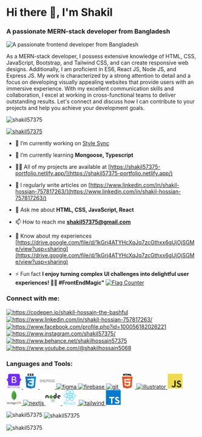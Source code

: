 
# Hi there 👋, I'm Shakil
### A passionate MERN-stack developer from Bangladesh
![A passionate frontend developer from Bangladesh](https://i.ibb.co.com/rcBrrzd/Black-and-Yellow-Web-Developer-Linked-In-Banner-1.png)

As a MERN-stack developer, I possess extensive knowledge of HTML, CSS, JavaScript, Bootstrap, and Tailwind CSS, and can create responsive web designs. Additionally, I am proficient in ES6, React JS, Node JS, and Express JS. My work is characterized by a strong attention to detail and a focus on developing visually appealing websites that provide users with an immersive experience. With my excellent communication skills and collaboration, I excel at working in cross-functional teams to deliver outstanding results. Let's connect and discuss how I can contribute to your projects and help you achieve your development goals.

<p align="left"> <img src="https://komarev.com/ghpvc/?username=shakil57375&label=Profile%20views&color=0e75b6&style=flat" alt="shakil57375" /> </p>

<p align="left"> <a href="https://github.com/ryo-ma/github-profile-trophy"><img src="https://github-profile-trophy.vercel.app/?username=shakil57375" alt="shakil57375" /></a> </p>

- 🔭 I’m currently working on [Style Sync](https://style-sync-client.vercel.app/)

- 🌱 I’m currently learning **Mongoose, Typescript**

- 👨‍💻 All of my projects are available at [https://shakil57375-portfolio.netlify.app/](https://shakil57375-portfolio.netlify.app/)

- 📝 I regularly write articles on [https://www.linkedin.com/in/shakil-hossian-757817263/](https://www.linkedin.com/in/shakil-hossian-757817263/)

- 💬 Ask me about **HTML, CSS, JavaScript, React**

- 📫 How to reach me **shakil57375@gmail.com**

- 📄 Know about my experiences [https://drive.google.com/file/d/1kGri4ATYHcXqJq7zcGthxx6gUjOjSGMe/view?usp=sharing](https://drive.google.com/file/d/1kGri4ATYHcXqJq7zcGthxx6gUjOjSGMe/view?usp=sharing)

- ⚡ Fun fact **I enjoy turning complex UI challenges into delightful user experiences! 🚀✨ #FrontEndMagic"**
<a href="https://info.flagcounter.com/JqTb"><img src="https://s05.flagcounter.com/count2/JqTb/bg_3B3B3B/txt_FFFFFF/border_CCCCCC/columns_3/maxflags_12/viewers_0/labels_1/pageviews_1/flags_0/percent_0/" alt="Flag Counter" border="0"></a>
<h3 align="left">Connect with me:</h3>

<p align="left">
<a href="https://codepen.io/https://codepen.io/shakil-hossain-the-bashful" target="blank"><img align="center" src="https://raw.githubusercontent.com/rahuldkjain/github-profile-readme-generator/master/src/images/icons/Social/codepen.svg" alt="https://codepen.io/shakil-hossain-the-bashful" height="30" width="40" /></a>
<a href="https://linkedin.com/in/https://www.linkedin.com/in/shakil-hossian-757817263/" target="blank"><img align="center" src="https://raw.githubusercontent.com/rahuldkjain/github-profile-readme-generator/master/src/images/icons/Social/linked-in-alt.svg" alt="https://www.linkedin.com/in/shakil-hossian-757817263/" height="30" width="40" /></a>
<a href="https://web.facebook.com/profile.php?id=100056182026221" target="blank"><img align="center" src="https://raw.githubusercontent.com/rahuldkjain/github-profile-readme-generator/master/src/images/icons/Social/facebook.svg" alt="https://www.facebook.com/profile.php?id=100056182026221" height="30" width="40" /></a>
<a href="https://instagram.com/https://www.instagram.com/shakil57375/" target="blank"><img align="center" src="https://raw.githubusercontent.com/rahuldkjain/github-profile-readme-generator/master/src/images/icons/Social/instagram.svg" alt="https://www.instagram.com/shakil57375/" height="30" width="40" /></a>
<a href="https://www.behance.net/https://www.behance.net/shakilhossain57375" target="blank"><img align="center" src="https://raw.githubusercontent.com/rahuldkjain/github-profile-readme-generator/master/src/images/icons/Social/behance.svg" alt="https://www.behance.net/shakilhossain57375" height="30" width="40" /></a>
<a href="https://www.youtube.com/c/https://www.youtube.com/@shakilhossain5068" target="blank"><img align="center" src="https://raw.githubusercontent.com/rahuldkjain/github-profile-readme-generator/master/src/images/icons/Social/youtube.svg" alt="https://www.youtube.com/@shakilhossain5068" height="30" width="40" /></a>
</p>

<h3 align="left">Languages and Tools:</h3>
<p align="left"> <a href="https://getbootstrap.com" target="_blank" rel="noreferrer"> <img src="https://raw.githubusercontent.com/devicons/devicon/master/icons/bootstrap/bootstrap-plain-wordmark.svg" alt="bootstrap" width="40" height="40"/> </a> <a href="https://www.w3schools.com/css/" target="_blank" rel="noreferrer"> <img src="https://raw.githubusercontent.com/devicons/devicon/master/icons/css3/css3-original-wordmark.svg" alt="css3" width="40" height="40"/> </a> <a href="https://expressjs.com" target="_blank" rel="noreferrer"> <img src="https://raw.githubusercontent.com/devicons/devicon/master/icons/express/express-original-wordmark.svg" alt="express" width="40" height="40"/> </a> <a href="https://www.figma.com/" target="_blank" rel="noreferrer"> <img src="https://www.vectorlogo.zone/logos/figma/figma-icon.svg" alt="figma" width="40" height="40"/> </a> <a href="https://firebase.google.com/" target="_blank" rel="noreferrer"> <img src="https://www.vectorlogo.zone/logos/firebase/firebase-icon.svg" alt="firebase" width="40" height="40"/> </a> <a href="https://git-scm.com/" target="_blank" rel="noreferrer"> <img src="https://www.vectorlogo.zone/logos/git-scm/git-scm-icon.svg" alt="git" width="40" height="40"/> </a> <a href="https://www.w3.org/html/" target="_blank" rel="noreferrer"> <img src="https://raw.githubusercontent.com/devicons/devicon/master/icons/html5/html5-original-wordmark.svg" alt="html5" width="40" height="40"/> </a> <a href="https://www.adobe.com/in/products/illustrator.html" target="_blank" rel="noreferrer"> <img src="https://www.vectorlogo.zone/logos/adobe_illustrator/adobe_illustrator-icon.svg" alt="illustrator" width="40" height="40"/> </a> <a href="https://developer.mozilla.org/en-US/docs/Web/JavaScript" target="_blank" rel="noreferrer"> <img src="https://raw.githubusercontent.com/devicons/devicon/master/icons/javascript/javascript-original.svg" alt="javascript" width="40" height="40"/> </a> <a href="https://www.mongodb.com/" target="_blank" rel="noreferrer"> <img src="https://raw.githubusercontent.com/devicons/devicon/master/icons/mongodb/mongodb-original-wordmark.svg" alt="mongodb" width="40" height="40"/> </a> <a href="https://nextjs.org/" target="_blank" rel="noreferrer"> <img src="https://cdn.worldvectorlogo.com/logos/nextjs-2.svg" alt="nextjs" width="40" height="40"/> </a> <a href="https://nodejs.org" target="_blank" rel="noreferrer"> <img src="https://raw.githubusercontent.com/devicons/devicon/master/icons/nodejs/nodejs-original-wordmark.svg" alt="nodejs" width="40" height="40"/> </a> <a href="https://reactjs.org/" target="_blank" rel="noreferrer"> <img src="https://raw.githubusercontent.com/devicons/devicon/master/icons/react/react-original-wordmark.svg" alt="react" width="40" height="40"/> </a> <a href="https://tailwindcss.com/" target="_blank" rel="noreferrer"> <img src="https://www.vectorlogo.zone/logos/tailwindcss/tailwindcss-icon.svg" alt="tailwind" width="40" height="40"/> </a> <a href="https://www.typescriptlang.org/" target="_blank" rel="noreferrer"> <img src="https://raw.githubusercontent.com/devicons/devicon/master/icons/typescript/typescript-original.svg" alt="typescript" width="40" height="40"/> </a> </p>

<p><img align="left" src="https://github-readme-stats.vercel.app/api/top-langs?username=shakil57375&show_icons=true&locale=en&layout=compact" alt="shakil57375" /></p>

<p>&nbsp;<img align="center" src="https://github-readme-stats.vercel.app/api?username=shakil57375&show_icons=true&locale=en" alt="shakil57375" /></p>

<p><img align="center" src="https://github-readme-streak-stats.herokuapp.com/?user=shakil57375&" alt="shakil57375" /></p>
